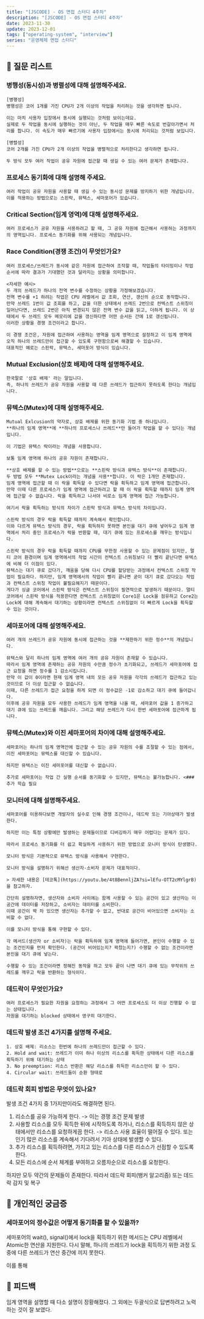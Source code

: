 ```yaml
---
title: "[JSCODE] - OS 면접 스터디 4주차"
description: "[JSCODE] - OS 면접 스터디 4주차"
date: 2023-11-30
update: 2023-12-01
tags: ["operating-system", "interview"]
series: "운영체제 면접 스터디"
---
```


## 📝 질문 리스트

### 병행성(동시성)과 병렬성에 대해 설명해주세요.

```
[병행성]
병행성은 코어 1개를 가진 CPU가 2개 이상의 작업을 처리하는 것을 생각하면 됩니다.

이는 마치 사용자 입장에서 동시에 실행되는 것처럼 보이는데요.
실제로 두 작업을 동시에 실행하는 것이 아닌, 두 작업을 매우 빠른 속도로 번갈아가면서 처리를 합니다. 이 속도가 매우 빠르기에 사용자 입장에서는 동시에 처리되는 것처럼 보입니다.

[병렬성]
코어 2개를 가진 CPU가 2개 이상의 작업을 병렬적으로 처리한다고 생각하면 됩니다.

두 방식 모두 여러 작업이 공유 자원에 접근할 때 생길 수 있는 여러 문제가 존재합니다.
```

### 프로세스 동기화에 대해 설명해 주세요.

```
여러 작업이 공유 자원을 사용할 때 생길 수 있는 동시성 문제를 방지하기 위한 개념입니다.
이를 적용하는 방법으로는 스핀락, 뮤텍스, 세마포어가 있습니다.
```

### Critical Section(임계 영역)에 대해 설명해주세요.

```
여러 프로세스가 공유 자원을 사용하려고 할 때, 그 공유 자원에 접근해서 사용하는 과정까지의 영역입니다. 프로세스 동기화를 위해 사용되는 개념입니다.
```

### Race Condition(경쟁 조건)이 무엇인가요?

```
여러 프로세스/쓰레드가 동시에 같은 자원에 접근하여 조작할 때, 작업들의 타이밍이나 작업 순서에 따라 결과가 기대했던 것과 달라지는 상황을 의미합니다.

<자세한 예시>
두 개의 쓰레드가 하나의 전역 변수를 수정하는 상황을 가정해보겠습니다.
전역 변수를 +1 하려는 작업은 CPU 레벨에서 값 조회, 연산, 갱신의 순으로 동작합니다.
만약 쓰레드 1번이 값 조회를 하고, 값을 더한 상태에서 쓰레드 2번으로 컨텍스트 스위칭이 일어난다면, 쓰레드 2번은 아직 변경되지 않은 전역 변수 값을 읽고, 더하게 됩니다. 이 상태에서 두 쓰레드 모두 메모리에 값을 갱신하다면 어떤 순서든 간에 1로 갱신됩니다.
이러한 상황을 경쟁 조건이라고 합니다.

이 경쟁 조건은, 자원에 접근하여 사용하는 영역을 임계 영역으로 설정하고 이 임계 영역에 오직 하나의 쓰레드만이 접근할 수 있도록 구현함으로써 해결할 수 있습니다.
대표적인 예로는 스핀락, 뮤텍스, 세마포어 방식이 있습니다.
```

### Mutual Exclusion(상호 배제)에 대해 설명해주세요.

```
한국말로 '상호 배제' 라는 말입니다.
즉, 하나의 쓰레드가 공유 자원을 사용할 때 다른 쓰레드가 접근하지 못하도록 한다는 개념입니다.
```

### 뮤텍스(Mutex)에 대해 설명해주세요.

```
Mutual Exlcusion의 약자로, 상호 배제를 위한 동기화 기법 중 하나입니다.
**하나의 임계 영역**에 **하나의 프로세스나 쓰레드**만 들어가 작업을 할 수 있다는 개념입니다.

이 기법은 뮤텍스 락이라는 개념을 사용합니다.

보통 임계 영역에 하나의 공유 자원이 존재합니다.

**상호 배제를 할 수 있는 방법**으로는 **스핀락 방식과 뮤텍스 방식**이 존재합니다.
두 방법 모두 **Mutex Lock이라는 개념을 사용**합니다. 이 락은 1개만 존재합니다.
임계 영역에 접근할 때 이 락을 획득할 수 있다면 락을 획득하고 임계 영역에 접근합니다.
만약 이때 다른 프로세스가 임계 영역에 접근하려고 할 때 이 락을 획득할 때까지 임계 영역에 접근할 수 없습니다. 락을 획득하고 나서야 비로소 임계 영역에 접근 가능합니다.

여기서 락을 획득하는 방식의 차이가 스핀락 방식과 뮤텍스 방식의 차이입니다.

스핀락 방식의 경우 락을 획득할 때까지 계속해서 확인합니다.
이와 다르게 뮤텍스 방식의 경우, 락을 획득하지 못하면 본인을 대기 큐에 넣어두고 임계 영역에서 처리 중인 프로세스가 락을 반환할 때, 대기 큐에 있는 프로세스를 깨우는 방식입니다.

스핀락 방식의 경우 락을 획득할 때까지 CPU를 무한정 사용할 수 있는 문제점이 있지만, 멀티 코어 환경이며 임계 영역에서의 작업 시간이 컨텍스트 스위칭보다 더 빨리 끝난다면 뮤텍스에 비해 더 이점이 있다.
뮤텍스는 대기 큐로 갔다가, 깨움을 당해 다시 CPU를 할당받는 과정에서 컨텍스트 스위칭 작업이 필요하다. 하지만, 임계 영역에서의 작업이 빨리 끝나면 굳이 대기 큐로 갔다오는 작업과 컨텍스트 스위칭 작업이 불필요해지기 때문이다.
게다가 싱글 코어에서 스핀락 방식은 컨텍스트 스위칭이 필연적으로 발생하기 때문이다. 멀티 코어에서 스핀락 방식을 적용한다면 컨텍스트 스위칭없이 Core1은 Lock을 점유하고 Core2는 Lock에 대해 계속해서 대기하는 상황이라면 컨텍스트 스위칭없이 더 빠르게 Lock을 획득할 수 있는 것이다.
```

### 세마포어에 대해 설명해주세요.

```
여러 개의 쓰레드가 공유 자원에 동시에 접근하는 것을 **제한하기 위한 정수**의 개념입니다.

뮤텍스와 달리 하나의 임계 영역에 여러 개의 공유 자원이 존재할 수 있습니다.
따라서 임계 영역에 존재하는 공유 자원의 수만큼 정수가 초기화되고, 쓰레드가 세마포어에 접근 요청을 하면 정수를 1 감소시킵니다.
만약 이 값이 0이라면 현재 임계 영역 내의 모든 공유 자원을 각각의 쓰레드가 접근하고 있는 것이므로 더 이상 접근할 수 없습니다.
이때, 다른 쓰레드가 접근 요청을 하게 되면 이 정수값은 -1로 감소하고 대기 큐에 들어갑니다.
이후에 공유 자원을 모두 사용한 쓰레드가 임계 영역을 나올 때, 세마포어 값을 1 증가하고 대기 큐에 있는 쓰레드를 깨웁니다. 그리고 해당 쓰레드가 다시 한번 세마포어에 접근하게 됩니다.
```

### 뮤텍스(Mutex)와 이진 세마포어의 차이에 대해 설명해주세요.

```
세마포어는 하나의 임계 영역안에 접근할 수 있는 공유 자원의 수를 조절할 수 있는 점에서, 이진 세마포어는 뮤텍스를 대신할 수 있습니다.

하지만 뮤텍스는 이진 세마포어를 대신할 수 없습니다.

추가로 세마포어는 작업 간 실행 순서를 동기화할 수 있지만, 뮤텍스는 불가능합니다. <### 추가 학습 필요
```

### 모니터에 대해 설명해주세요.

```
세마포어를 이용하다보면 개발자의 실수로 인해 경쟁 조건이나, 데드락 또는 기아상태가 발생한다.

하지만 이는 특정 상황에만 발생하는 문제들이므로 디버깅하기 매우 어렵다는 문제가 있다.

따라서 프로세스 동기화를 더 쉽고 확실하게 사용하기 위한 방법으로 모니터 방식이 탄생했다.

모니터 방식은 기본적으로 뮤텍스 방식을 사용해서 구현한다.

모니터 방식을 설명하기 위해선 생산자-소비자 문제가 대표적이다.

> 자세한 내용은 [테코톡](https://youtu.be/4t8BennljZA?si=lEfu-OTT2cMYlgrB)을 참고하자.

간단히 설명하자면, 생산자와 소비자 사이에는 함께 사용할 수 있는 공간이 있고 생산자는 이 공간에 데이터를 저장하고, 소비자는 데이터를 소비한다.
이때 공간이 꽉 차 있으면 생산자는 추가할 수 없고, 반대로 공간이 비어있으면 소비자는 소비할 수 없다.

이를 모니터 방식을 통해 구현할 수 있다.

각 메서드(생산자 or 소비자)는 락을 획득하여 임계 영역에 들어가면, 본인이 수행할 수 있는 조건인지를 먼저 확인한다. (공간이 비어있는지? 꽉찼는지?) 수행할 수 없는 조건이라면 본인을 대기 큐에 넣는다.

수행할 수 있는 조건이라면 정해진 동작을 하고 모두 끝이 나면 대기 큐에 있는 무작위의 쓰레드를 깨우고 락을 반환하는 형식이다.
```

### 데드락이 무엇인가요?

```
여러 프로세스가 필요한 자원을 요청하는 과정에서 그 어떤 프로세스도 더 이상 진행할 수 없는 상태입니다.
자원을 대기하는 blocked 상태에서 영구히 대기한다.
```

### 데드락 발생 조건 4가지를 설명해 주세요.

```
1. 상호 배제: 리소스는 한번에 하나의 쓰레드만이 접근할 수 있다.
2. Hold and wait: 쓰레드가 이미 하나 이상의 리소스를 획득한 상태에서 다른 리소스를 획득하기 위해 대기하는 상태
3. No preemption: 리소스 반환은 해당 리소스를 취득한 리소스만이 할 수 있다.
4. Circular wait: 쓰레드들이 순환 형태로 
```

### 데드락 회피 방법은 무엇이 있나요?

발생 조건 4가지 중 1가지만이라도 해결하면 된다.
1) 리소스를 공유 가능하게 한다. -> 이는 경쟁 조건 문제 발생
2) 사용할 리소스를 모두 획득한 뒤에 시작하도록 하거나, 리소스를 획득하지 않은 상태에서만 리소스를 요청하게끔 한다. -> 리소스 사용 효율이 떨어질 수 있다. 또는 인기 많은 리소스를 계속해서 기다려서 기아 상태에 발생할 수 있다.
3) 추가 리소스를 획득하려면, 가지고 있는 리소스를 다른 리소스가 선점할 수 있도록한다.
4) 모든 리소스에 순서 체계를 부여하고 오름차순으로 리소스를 요청한다.

하지만 모두 약간의 문제들이 존재한다.
따라서 데드락 회피(뱅커 알고리즘) 또는 데드락 감지 및 복구

## 🤔 개인적인 궁금증

### 세마포어의 정수값은 어떻게 동기화를 할 수 있을까?

세마포어의 wait(), signal()에서 lock을 획득하기 위한 메서드는 CPU 레벨에서 Atomic한 연산을 지원한다.
다시 말해, 하나의 쓰레드가 lock을 획득하기 위한 과정 도중에 다른 쓰레드가 연산 중간에 끼지 못한다.

이를 통해 

## 🎯 피드백

임계 영역을 설명할 때 다소 설명이 장황해졌다.
그 외에는 두괄식으로 답변하려고 노력하는 것이 잘 보였다.